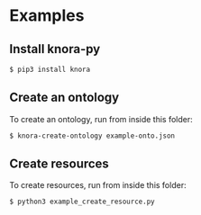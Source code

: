 # Examples

## Install knora-py

```bash
$ pip3 install knora
```

## Create an ontology

To create an ontology, run from inside this folder:

```bash
$ knora-create-ontology example-onto.json
```

## Create resources

To create resources, run from inside this folder:

```bash
$ python3 example_create_resource.py
```
